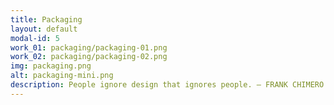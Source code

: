 ```yaml
---
title: Packaging
layout: default
modal-id: 5
work_01: packaging/packaging-01.png
work_02: packaging/packaging-02.png
img: packaging.png
alt: packaging-mini.png
description: People ignore design that ignores people. — FRANK CHIMERO
---
```

